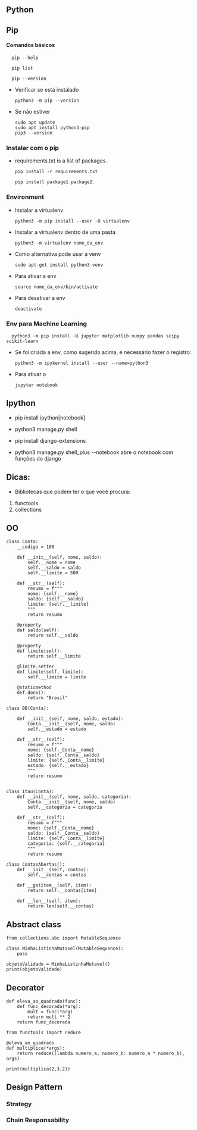 ## Python

## Pip

#### Comandos básicos
      pip --help

      pip list
      
      pip --version

* Verificar se está instalado

      python3 -m pip --version

* Se não estiver

      sudo apt update
      sudo apt install python3-pip
      pip3 --version

### Instalar com o pip

- requirements.txt is a list of packages.

      pip install -r requirements.txt 

      pip install package1 package2.

### Environment

* Instalar a virtualenv

      python3 -m pip install --user -U virtualenv

* Instalar a virtualenv dentro de uma pasta

      python3 -m virtualenv nome_da_env

* Como alternativa pode usar a venv

      sudo apt-get install python3-venv

* Para ativar a env 

      source nome_da_env/bin/activate

* Para desativar a env

      deactivate
  
### Env para Machine Learning

      python3 -m pip install -U jupyter matplotlib numpy pandas scipy scikit-learn

* Se foi criada a env, como sugerido acima, é necessário fazer o registro:

      python3 -m ipykernel install --user --name=python3

* Para ativar o 
      
      jupyter notebook 

## Ipython

* pip install ipython[notebook]

* python3 manage.py shell

* pip install django-extensions

* python3 manage.py shell_plus --notebook
abre o notebook com funções do django


## Dicas:

* Bibliotecas que podem ter o que você procura:
      
1. functools
2. collections

## OO
```
class Conta:
    __codigo = 100

    def __init__(self, nome, saldo):
        self.__nome = nome
        self.__saldo = saldo
        self.__limite = 500

    def __str__(self):
        resumo = f"""
        nome: {self.__nome} 
        saldo: {self.__saldo} 
        limite: {self.__limite}
        """
        return resumo

    @property
    def saldo(self):
        return self.__saldo

    @property
    def limite(self):
        return self.__limite

    @limite.setter
    def limite(self, limite):
        self.__limite = limite

    @staticmethod
    def dono():
        return "Brasil"

class BB(Conta):
    
    def __init__(self, nome, saldo, estado):
        Conta.__init__(self, nome, saldo)
        self.__estado = estado

    def __str__(self):
        resumo = f"""
        nome: {self._Conta__nome} 
        saldo: {self._Conta__saldo} 
        limite: {self._Conta__limite}
        estado: {self.__estado}
        """
        return resumo
        

class Itau(Conta):
    def __init__(self, nome, saldo, categoria):
        Conta.__init__(self, nome, saldo)
        self.__categoria = categoria

    def __str__(self):
        resumo = f"""
        nome: {self._Conta__nome} 
        saldo: {self._Conta__saldo} 
        limite: {self._Conta__limite}
        categoria: {self.__categoria}
        """
        return resumo

class ContasAbertas():
    def __init__(self, contas):
        self.__contas = contas

    def __getitem__(self, item):
        return self.__contas[item]

    def __len__(self, item):
        return len(self.__contas)

```

## Abstract class

```
from collections.abc import MutableSequence

class MinhaListinhaMutavel(MutableSequence):
    pass

objetoValidado = MinhaListinhaMutavel()
print(objetoValidado)
```

## Decorator
```
def eleva_ao_quadrado(func):
    def func_decorada(*arg):
        mult = func(*arg)
        return mult ** 2
    return func_decorada

from functools import reduce

@eleva_ao_quadrado
def multiplica(*args):
    return reduce((lambda numero_a, numero_b: numero_a * numero_b), args)

print(multiplica(2,3,2))
```

## Design Pattern

### Strategy

### Chain Responsability
